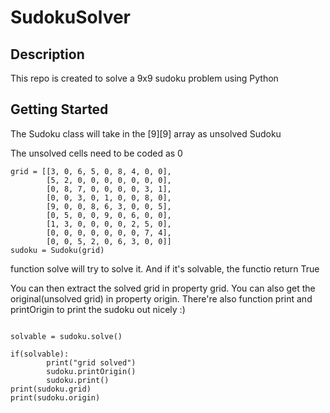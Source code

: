 # SudokuSolver

## Description

This repo is created to solve a 9x9 sudoku problem using Python

## Getting Started

The Sudoku class will take in the [9][9] array as unsolved Sudoku

The unsolved cells need to be coded as 0

```{python}
grid = [[3, 0, 6, 5, 0, 8, 4, 0, 0],
        [5, 2, 0, 0, 0, 0, 0, 0, 0],
        [0, 8, 7, 0, 0, 0, 0, 3, 1],
        [0, 0, 3, 0, 1, 0, 0, 8, 0],
        [9, 0, 0, 8, 6, 3, 0, 0, 5],
        [0, 5, 0, 0, 9, 0, 6, 0, 0],
        [1, 3, 0, 0, 0, 0, 2, 5, 0],
        [0, 0, 0, 0, 0, 0, 0, 7, 4],
        [0, 0, 5, 2, 0, 6, 3, 0, 0]]
sudoku = Sudoku(grid)
```

function solve will try to solve it. And if it's solvable, the functio return True

You can then extract the solved grid in property grid. You can also get the original(unsolved grid) in property origin. There're also function print and printOrigin to print the sudoku out nicely :)

```{python}

solvable = sudoku.solve()

if(solvable):
        print("grid solved")
        sudoku.printOrigin()
        sudoku.print()
print(sudoku.grid)
print(sudoku.origin)
```

